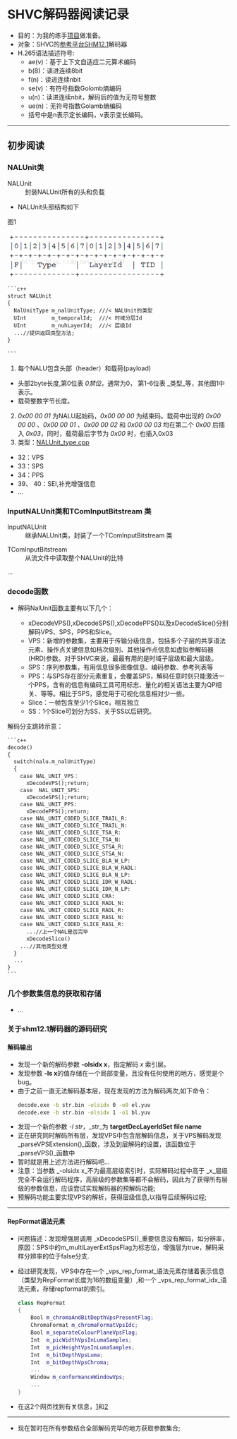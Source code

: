 # SHVC解码器阅读记录
* 目的：为我的练手[项目](https://github.com/LongmanLee/lmApp)做准备。
* 对象：SHVC的[参考平台SHM12.1](https://hevc.hhi.fraunhofer.de/svn/svn_SHVCSoftware/tags/SHM-12.1/)解码器
* H.265语法描述符号:
  - ae(v)：基于上下文自适应二元算术编码
  - b(8)：读进连续8bit
  - f(n)：读进连续nbit
  - se(v)：有符号指数Golomb熵编码
  - u(n)：读进连续nbit，解码后的值为无符号整数
  - ue(n)：无符号指数Golamb熵编码
  - 括号中是n表示定长编码，v表示变长编码。

***

## 初步阅读

### NALUnit类

<dl>
<dt>NALUnit</dt>
<dd>封装NALUnit所有的头和负载</dd>
</dl>



* NALUnit头部结构如下

图1 

![](../image/NalUintHeader.png)

	```c++
	struct NALUnit
	{
	  NalUnitType m_nalUnitType; ///< NALUnit的类型
	  UInt        m_temporalId;  ///< 时域分层Id
	  UInt        m_nuhLayerId;  ///< 层级Id
	  ...//提供返回类型方法;
	}
	
	```
1. 每个NALU包含头部（header）和载荷(payload)
  - 头部2byte长度,第0位表 _0禁位_，通常为0， 第1-6位表 _类型_等，其他图1中表示。
  - 载荷整数字节长度。
2. _0x00 00 01_ 为NALU起始码，_0x00 00 00_ 为结束码。载荷中出现的 _0x00 00 00_ 、_0x00 00 01_ 、_0x00 00 02_ 和 _0x00 00 03_ 均在第二个 _0x00_ 后插入 _0x03_，同时，载荷最后字节为 _0x00_ 时，也插入0x03
3. 类型：[NALUnit_type.cpp](../source_code/NALUnit_type.cpp)
  - 32：VPS
  - 33：SPS
  - 34：PPS
  - 39、 40：SEI,补充增强信息
  - ...

### InputNALUnit类和TComInputBitstream 类

<dl>
<dt>InputNALUnit</dt>
<dd>继承NALUnit类，封装了一个TComInputBitstream 类</dd>
</dl>

<dl>
<dt>TComInputBitstream </dt>
<dd>从流文件中读取整个NALUnit的比特</dd>
</dl>
...

### decode函数

* 解码NalUnit函数主要有以下几个：

  - xDecodeVPS(),xDecodeSPS(),xDecodePPS()以及xDecodeSlice()分别解码VPS、SPS，PPS和Slice。
  - VPS：新增的参数集，主要用于传输分级信息，包括多个子层的共享语法元素、操作点关键信息如档次级别、其他操作点信息如虚拟参解码器(HRD)参数。对于SHVC来说，最最有用的是时域子层级和最大层级。
  - SPS：序列参数集，有用信息很多图像信息、编码参数、参考列表等
  - PPS：与SPS存在部分元素重复，会覆盖SPS，解码任意时刻只能激活一个PPS，含有的信息有编码工具可用标志、量化的相关语法主要为QP相关、等等。相比于SPS，感觉用于可视化信息相对少一些。
  - Slice：一帧包含至少1个Slice，相互独立
  - SS：1个Slice可划分为SS，关于SS以后研究。

解码分支跳转示意：
	
	```c++
	decode()
	{
	  switch(nalu.m_nalUnitType)
	  {
	    case NAL_UNIT_VPS：
	      xDecodeVPS();return;
	    case  NAL_UNIT_SPS:
	      xDecodeSPS();return;
	    case NAL_UNIT_PPS:
	      xDecodePPS();return;
	    case NAL_UNIT_CODED_SLICE_TRAIL_R:
	    case NAL_UNIT_CODED_SLICE_TRAIL_N:
	    case NAL_UNIT_CODED_SLICE_TSA_R:
	    case NAL_UNIT_CODED_SLICE_TSA_N:
	    case NAL_UNIT_CODED_SLICE_STSA_R:
	    case NAL_UNIT_CODED_SLICE_STSA_N:
	    case NAL_UNIT_CODED_SLICE_BLA_W_LP:
	    case NAL_UNIT_CODED_SLICE_BLA_W_RADL:
	    case NAL_UNIT_CODED_SLICE_BLA_N_LP:
	    case NAL_UNIT_CODED_SLICE_IDR_W_RADL:
	    case NAL_UNIT_CODED_SLICE_IDR_N_LP:
	    case NAL_UNIT_CODED_SLICE_CRA:
	    case NAL_UNIT_CODED_SLICE_RADL_N:
	    case NAL_UNIT_CODED_SLICE_RADL_R:
	    case NAL_UNIT_CODED_SLICE_RASL_N:
	    case NAL_UNIT_CODED_SLICE_RASL_R:
	      ...//上一个NAL是否完毕
	      xDecodeSlice()
	    ...//其他类型处理
	  }
	  ...
	}
	```
### 几个参数集信息的获取和存储
* ...
### 关于shm12.1解码器的源码研究
#### 解码输出
* 发现一个新的解码参数 **-olsidx x**，指定解码 _x_ 索引层。
* 发现参数 **-ls x**的值存储在一个局部变量，且没有任何使用的地方，感觉是个bug。
* 由于之前一直无法解码基本层，现在发现的方法为解码两次,如下命令：
	```bat
	decode.exe -b str.bin -olsidx 0 -o0 el.yuv
	decode.exe -b str.bin -olsidx 1 -o1 bl.yuv
	```
* 发现一个新的参数 _-l str_，_str_为 **targetDecLayerIdSet file name**
* 正在研究同时解码所有层，发现VPS中包含层解码信息，关于VPS解码发现 _parseVPSExtension()_函数，涉及到层解码的设置，该函数位于 _parseVPS()_函数中
* 暂时就是用上述方法进行解码吧...
* 注意：当参数 _-olsidx x_不为最高层级索引时，实际解码过程中高于 _x_层级完全不会运行解码程序，高层级的参数集等都不会解码，因此为了获得所有层级的参数信息，应该尝试实现解码器的预解码功能;
* 预解码功能主要实现VPS的解析，获得层级信息,以指导后续解码过程;

***

#### RepFormat语法元素
* 问题描述：发现增强层调用 _xDecodeSPS()_重要信息没有解码，如分辨率，原因：SPS中的m_multiLayerExtSpsFlag为标志位，增强层为true，解码采样分辨率的位于false分支.
* 经过研究发现，VPS中存在一个 _vps_rep_format_语法元素存储着表示信息（类型为RepFormat长度为16的数组变量）,和一个 _vps_rep_format_idx_语法元素，存储repformat的索引。


	```c++
	class RepFormat
	{
		Bool m_chromaAndBitDepthVpsPresentFlag;
		ChromaFormat m_chromaFormatVpsIdc;
		Bool m_separateColourPlaneVpsFlag;
		Int  m_picWidthVpsInLumaSamples;
		Int  m_picHeightVpsInLumaSamples;
		Int  m_bitDepthVpsLuma;
		Int  m_bitDepthVpsChroma;
		...
		Window m_conformanceWindowVps;
		...
	}
	```

* 在这2个网页找到有关信息，[1](http://www.patentsencyclopedia.com/app/20150103886)和[2](http://www.patentsencyclopedia.com/app/20150189322)

***

* 现在暂时在所有参数结合全部解码完毕的地方获取参数集合;